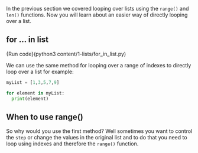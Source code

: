 In the previous section we covered looping over lists using the `range()` and `len()` functions. Now you will learn about an easier way of directly looping over a list.

## for ... in list

{Run code}(python3 content/1-lists/for_in_list.py)

We can use the same method for looping over a range of indexes to directly loop over a list for example:

```python
myList = [1,3,5,7,9]

for element in myList:
  print(element)
```

## When to use range()

So why would you use the first method? Well sometimes you want to control the `step` or change the values in the original list and to do that you need to loop using indexes and therefore the `range()` function.
